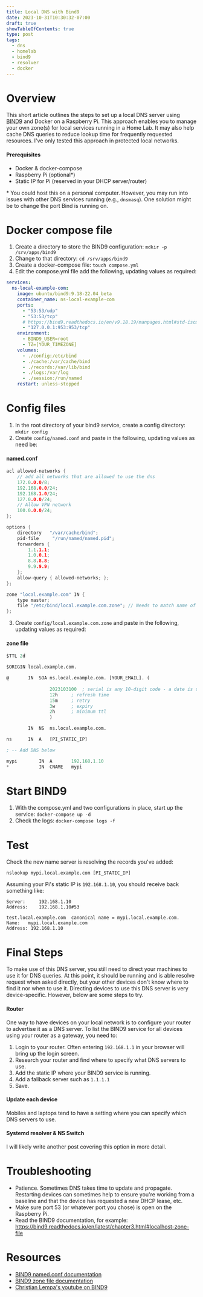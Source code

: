 ```yaml
---
title: Local DNS with Bind9
date: 2023-10-31T10:30:32-07:00
draft: true
showTableOfContents: true
type: post
tags:
  - dns
  - homelab
  - bind9
  - resolver
  - docker
---
```

# Overview
This short article outlines the steps to set up a local DNS server using [BIND9](https://bind9.net/) and Docker on a Raspberry Pi. This approach enables you to manage your own zone(s) for local services running in a Home Lab. It may also help cache DNS queries to reduce lookup time for frequently requested resources. I've only tested this approach in protected local networks. 
#### Prerequisites 
- Docker & docker-compose
- Raspberry Pi (optional\*)
- Static IP for Pi (reserved in your DHCP server/router)

\* You could host this on a personal computer. However, you may run into issues with other DNS services running (e.g., `dnsmasq`). One solution might be to change the port Bind is running on. 
# Docker compose file
1. Create a directory to store the BIND9 configuration: `mdkir -p /srv/apps/bind9`
2. Change to that directory: `cd /srv/apps/bind9`
3. Create a docker-compose file:  `touch compose.yml`
4. Edit the compose.yml file add the following, updating values as required:

```yaml
services:
  ns-local-example-com:
    image: ubuntu/bind9:9.18-22.04_beta
    container_name: ns-local-example-com
    ports:
      - "53:53/udp"
      - "53:53/tcp"
      # https://bind9.readthedocs.io/en/v9.18.19/manpages.html#std-iscman-rndc
      - "127.0.0.1:953:953/tcp"
    environment:
      - BIND9_USER=root
      - TZ=[YOUR_TIMEZONE]
    volumes:
      - ./config:/etc/bind
      - ./cache:/var/cache/bind
      - ./records:/var/lib/bind
      - ./logs:/var/log
      - ./session:/run/named
    restart: unless-stopped
```
# Config files
1. In the root directory of your bind9 service, create a config directory: `mkdir config`
2. Create `config/named.conf` and paste in the following, updating values as need be: 
#### named.conf
```c
acl allowed-networks {
    // add all networks that are allowed to use the dns
    172.0.0.0/8;
    192.168.0.0/24;
    192.168.1.0/24;
    127.0.0.0/24;
    // Allow VPN network
    100.0.0.0/24;
};

options {
    directory	"/var/cache/bind";
    pid-file     "/run/named/named.pid";
    forwarders {
        1.1.1.1;
        1.0.0.1;
        8.8.8.8;
        9.9.9.9;
    };
    allow-query { allowed-networks; };
};

zone "local.example.com" IN {
    type master;
    file "/etc/bind/local.example.com.zone"; // Needs to match name of zone file
};
```

3. Create `config/local.example.com.zone` and paste in the following, updating values as required: 
#### zone file
```lisp
$TTL 2d

$ORIGIN local.example.com.

@		IN	SOA	ns.local.example.com. [YOUR_EMAIL]. (
	
				2023103100 	; serial is any 10-digit code - a date is useful
				12h		; refresh time
				15m		; retry
				3w		; expiry
				2h		; minimum ttl
				)

		IN	NS	ns.local.example.com.

ns		IN	A 	[PI_STATIC_IP]

; -- Add DNS below

mypi		IN	A	    192.168.1.10
*		    IN	CNAME	mypi

```

# Start BIND9
1. With the compose.yml and two configurations in place, start up the service: `docker-compose up -d`
2. Check the logs: `docker-compose logs -f`
# Test
Check the new name server is resolving the records you've added:

`nslookup mypi.local.example.com [PI_STATIC_IP]`

Assuming your Pi's static IP is `192.168.1.10`, you should receive back something like:

```
Server:		192.168.1.10
Address:	192.168.1.10#53

test.local.example.com	canonical name = mypi.local.example.com.
Name:	mypi.local.example.com
Address: 192.168.1.10
```

# Final Steps
To make use of this DNS server, you still need to direct your machines to use it for DNS queries. At this point, it should be running and is able resolve request when asked directly, but your other devices don't know where to find it nor when to use it. Directing devices to use this DNS server is very device-specific. However, below are some steps to try.
#### Router
One way to have devices on your local network is to configure your router to advertise it as a DNS server. To list the BIND9 service for all devices using your router as a gateway, you need to:
1. Login to your router. Often entering `192.168.1.1` in your browser will bring up the login screen.
2. Research your router and find where to specify what DNS servers to use.
3. Add the static IP where your BIND9 service is running.
4. Add a fallback server such as `1.1.1.1`
5. Save.

#### Update each device
Mobiles and laptops tend to have a setting where you can specify which DNS servers to use. 
#### Systemd resolver & NS Switch
I will likely write another post covering this option in more detail.

# Troubleshooting
- Patience. Sometimes DNS takes time to update and propagate. Restarting devices can sometimes help to ensure you're working from a baseline and that the device has requested a new DHCP lease, etc.
- Make sure port 53 (or whatever port you chose) is open on the Raspberry Pi. 
- Read the BIND9 documentation, for example: https://bind9.readthedocs.io/en/latest/chapter3.html#localhost-zone-file

# Resources
- [BIND9 named.conf documentation](https://bind9.readthedocs.io/en/latest/reference.html#named-conf)
- [BIND9 zone file documentation](https://bind9.readthedocs.io/en/latest/chapter3.html)
- [Christian Lempa's youtube on BIND9](https://youtu.be/syzwLwE3Xq4?si=3psNWIJOCqKHozIP)